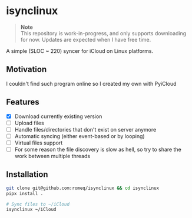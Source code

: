 # isynclinux

> **Note**  
> This repository is work-in-progress, and only supports downloading for now.
> Updates are expected when I have free time.


A simple (SLOC ~ 220) syncer for iCloud on Linux platforms.


## Motivation

I couldn't find such program online so I created my own with PyiCloud

## Features
- [x] Download currently existing version
- [ ] Upload files
- [ ] Handle files/directories that don't exist on server anymore
- [ ] Automatic syncing (either event-based or by looping)
- [ ] Virtual files support
- [ ] For some reason the file discovery is slow as hell, so try to share the work between multiple threads

## Installation

```sh
git clone git@github.com:romeq/isynclinux && cd isynclinux
pipx install . 

# Sync files to ~/iCloud
isynclinux ~/iCloud 
```
